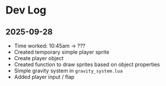 # Dev Log


## 2025-09-28

- Time worked: 10:45am -> ???
- Created temporary simple player sprite
- Create player object
- Created function to draw sprites based on object properties
- Simple gravity system in `gravity_system.lua`
- Added player input / flap